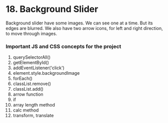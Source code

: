 # 18. Background Slider

Background slider have some images. We can see one at a time. But its edges are blurred. We also have two arrow icons, for left and right direction, to move through images.

### Important JS and CSS concepts for the project

1. querySelectorAll()
2. getElementById()
3. addEventListener('click')
4. element.style.backgroundImage
5. forEach()
6. classList.remove()
7. classList.add()
8. arrow function
9. if
10. array length method
11. calc method
12. transform, translate

